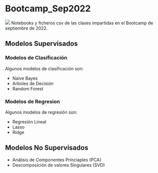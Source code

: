 # Bootcamp_Sep2022
![](https://masterdatascience.online/wp-content/uploads/2020/02/706-1024x671.jpg)
Notebooks y ficheros csv de las clases impartidas en el Bootcamp de septiembre de 2022.
 
## Modelos Supervisados
### Modelos de Clasificación
Algunos modelos de clasificación son:
* Naive Bayes
* Arboles de Decisión
* Random Forest
### Modelos de Regresion
Algunos modelos de regresión son:
* Regresión Lineal
* Lasso
* Ridge

## Modelos No Supervisados
* Análisis de Componentes Princiaples (PCA)
* Descomposición de valores Singulares (SVD)